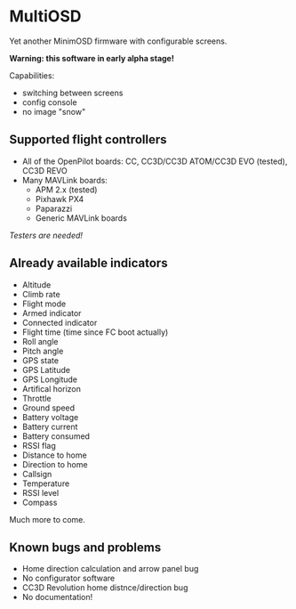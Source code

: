 MultiOSD
========

Yet another MinimOSD firmware with configurable screens.

**Warning: this software in early alpha stage!**

Capabilities:
   * switching between screens
   * config console
   * no image "snow"


Supported flight controllers
----------------------------

* All of the OpenPilot boards: CC, CC3D/CC3D ATOM/CC3D EVO (tested), CC3D REVO
* Many MAVLink boards:
   * APM 2.x (tested)
   * Pixhawk PX4
   * Paparazzi
   * Generic MAVLink boards

*Testers are needed!*

Already available indicators
----------------------------

- Altitude
- Climb rate
- Flight mode
- Armed indicator
- Connected indicator
- Flight time (time since FC boot actually)
- Roll angle
- Pitch angle
- GPS state
- GPS Latitude
- GPS Longitude
- Artifical horizon
- Throttle
- Ground speed
- Battery voltage
- Battery current
- Battery consumed
- RSSI flag
- Distance to home
- Direction to home
- Callsign
- Temperature
- RSSI level
- Compass

Much more to come.

Known bugs and problems
-----------------------

- Home direction calculation and arrow panel bug
- No configurator software
- CC3D Revolution home distnce/direction bug
- No documentation!



